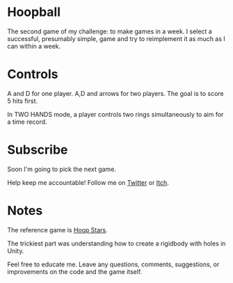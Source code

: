 # Hoopball

The second game of my challenge: to make games in a week. I select a successful, presumably simple, game and try to reimplement it as much as I can within a week.

# Controls

A and D for one player. A,D and arrows for two players. The goal is to score 5 hits first.

In TWO HANDS mode, a player controls two rings simultaneously to aim for a time record.

# Subscribe

Soon I'm going to pick the next game.

Help keep me accountable! Follow me on [Twitter](https://twitter.com/JackBoz3) or [Itch](https://jackboz.itch.io/).

# Notes

The reference game is [Hoop Stars](https://play.google.com/store/apps/details?id=com.highcore.hoopstars).

The trickiest part was understanding how to create a rigidbody with holes in Unity.

Feel free to educate me. Leave any questions, comments, suggestions, or improvements on the code and the game itself.